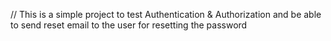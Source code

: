 // This is a simple project to test Authentication & Authorization and be able to send reset email to the user for resetting the password 